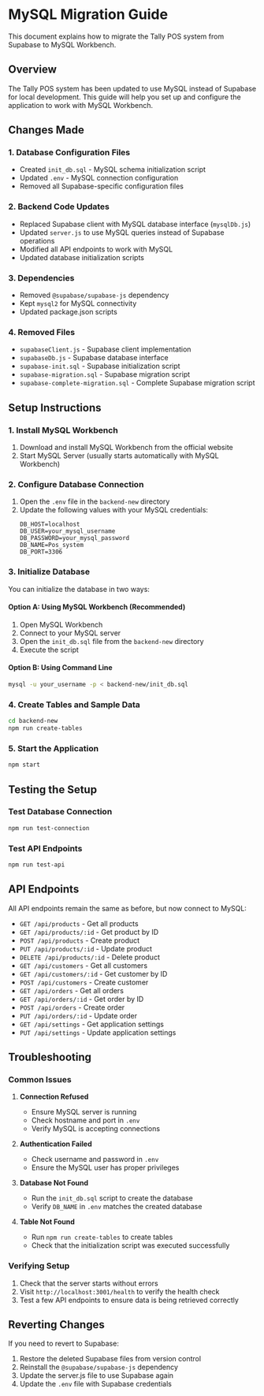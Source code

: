 # MySQL Migration Guide

This document explains how to migrate the Tally POS system from Supabase to MySQL Workbench.

## Overview

The Tally POS system has been updated to use MySQL instead of Supabase for local development. This guide will help you set up and configure the application to work with MySQL Workbench.

## Changes Made

### 1. Database Configuration Files
- Created `init_db.sql` - MySQL schema initialization script
- Updated `.env` - MySQL connection configuration
- Removed all Supabase-specific configuration files

### 2. Backend Code Updates
- Replaced Supabase client with MySQL database interface (`mysqlDb.js`)
- Updated `server.js` to use MySQL queries instead of Supabase operations
- Modified all API endpoints to work with MySQL
- Updated database initialization scripts

### 3. Dependencies
- Removed `@supabase/supabase-js` dependency
- Kept `mysql2` for MySQL connectivity
- Updated package.json scripts

### 4. Removed Files
- `supabaseClient.js` - Supabase client implementation
- `supabaseDb.js` - Supabase database interface
- `supabase-init.sql` - Supabase initialization script
- `supabase-migration.sql` - Supabase migration script
- `supabase-complete-migration.sql` - Complete Supabase migration script

## Setup Instructions

### 1. Install MySQL Workbench
1. Download and install MySQL Workbench from the official website
2. Start MySQL Server (usually starts automatically with MySQL Workbench)

### 2. Configure Database Connection
1. Open the `.env` file in the `backend-new` directory
2. Update the following values with your MySQL credentials:
   ```
   DB_HOST=localhost
   DB_USER=your_mysql_username
   DB_PASSWORD=your_mysql_password
   DB_NAME=Pos_system
   DB_PORT=3306
   ```

### 3. Initialize Database
You can initialize the database in two ways:

#### Option A: Using MySQL Workbench (Recommended)
1. Open MySQL Workbench
2. Connect to your MySQL server
3. Open the `init_db.sql` file from the `backend-new` directory
4. Execute the script

#### Option B: Using Command Line
```bash
mysql -u your_username -p < backend-new/init_db.sql
```

### 4. Create Tables and Sample Data
```bash
cd backend-new
npm run create-tables
```

### 5. Start the Application
```bash
npm start
```

## Testing the Setup

### Test Database Connection
```bash
npm run test-connection
```

### Test API Endpoints
```bash
npm run test-api
```

## API Endpoints

All API endpoints remain the same as before, but now connect to MySQL:

- `GET /api/products` - Get all products
- `GET /api/products/:id` - Get product by ID
- `POST /api/products` - Create product
- `PUT /api/products/:id` - Update product
- `DELETE /api/products/:id` - Delete product
- `GET /api/customers` - Get all customers
- `GET /api/customers/:id` - Get customer by ID
- `POST /api/customers` - Create customer
- `GET /api/orders` - Get all orders
- `GET /api/orders/:id` - Get order by ID
- `POST /api/orders` - Create order
- `PUT /api/orders/:id` - Update order
- `GET /api/settings` - Get application settings
- `PUT /api/settings` - Update application settings

## Troubleshooting

### Common Issues

1. **Connection Refused**
   - Ensure MySQL server is running
   - Check hostname and port in `.env`
   - Verify MySQL is accepting connections

2. **Authentication Failed**
   - Check username and password in `.env`
   - Ensure the MySQL user has proper privileges

3. **Database Not Found**
   - Run the `init_db.sql` script to create the database
   - Verify `DB_NAME` in `.env` matches the created database

4. **Table Not Found**
   - Run `npm run create-tables` to create tables
   - Check that the initialization script was executed successfully

### Verifying Setup

1. Check that the server starts without errors
2. Visit `http://localhost:3001/health` to verify the health check
3. Test a few API endpoints to ensure data is being retrieved correctly

## Reverting Changes

If you need to revert to Supabase:
1. Restore the deleted Supabase files from version control
2. Reinstall the `@supabase/supabase-js` dependency
3. Update the server.js file to use Supabase again
4. Update the `.env` file with Supabase credentials